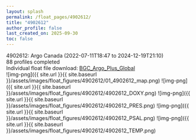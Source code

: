 ```yaml
---
layout: splash
permalink: /float_pages/4902612/
title: "4902612"
author_profile: false
last_created_on: 2025-09-30
toc: false
---
```

 
4902612: Argo Canada (2022-07-11T18:47 to 2024-12-19T21:10)\
88 profiles completed\
Individual float file download: [BGC_Argo_Plus_Global](https://ftp.soest.hawaii.edu/bgc_argo_plus/Individual_Floats/outliers_removed/4902612_Sprof_processed.nc)\
![img-png]({{ site.url }}{{ site.baseurl }}/assets/images/float_figures/4902612/01_4902612_map.png)
![img-png]({{ site.url }}{{ site.baseurl }}/assets/images/float_figures/4902612/4902612_DOXY.png)
![img-png]({{ site.url }}{{ site.baseurl }}/assets/images/float_figures/4902612/4902612_PRES.png)
![img-png]({{ site.url }}{{ site.baseurl }}/assets/images/float_figures/4902612/4902612_PSAL.png)
![img-png]({{ site.url }}{{ site.baseurl }}/assets/images/float_figures/4902612/4902612_TEMP.png)
